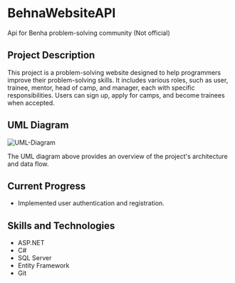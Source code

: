 # BehnaWebsiteAPI
Api for Benha problem-solving community (Not official)

## Project Description

This project is a problem-solving website designed to help programmers improve their problem-solving skills. It includes various roles, such as user, trainee, mentor, head of camp, and manager, each with specific responsibilities. Users can sign up, apply for camps, and become trainees when accepted.

## UML Diagram


![UML-Diagram](https://github.com/Adelwageeh96/BehnaWebsiteAPI/assets/96920426/9a6561b1-d22f-4ceb-bc5e-6eb510896285)

The UML diagram above provides an overview of the project's architecture and data flow.

## Current Progress

- Implemented user authentication and registration.


## Skills and Technologies

- ASP.NET
- C#
- SQL Server
- Entity Framework
- Git


